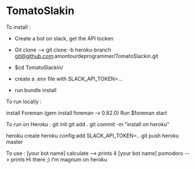 # TomatoSlakin

To install :

- Create a bot on slack, get the API tocken

- Git clone --> git clone -b heroku-branch git@github.com:amontourdeprogrammer/TomatoSlackin.git
- $cd TomatoSlackin/
- create a .env file with SLACK_API_TOKEN=...
- run bundle install


To run locally :

install Foreman (gem install foreman -v 0.82.0)
Run $foreman start

To run on Heroku :
git init
git add .
git commit -m "install on heroku"

heroku create
heroku config:add SLACK_API_TOKEN=..
git push heroku master

To use :
[your bot name] calculate --> prints 4
[your bot name] pomodoro --> prints Hi there ;) I'm magnum on heroku
